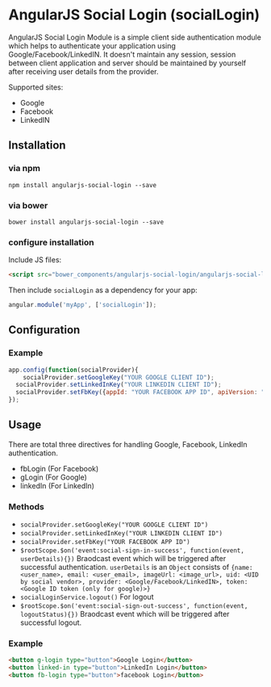 # AngularJS Social Login (socialLogin)
AngularJS Social Login Module is a simple client side authentication module which helps to authenticate your application using Google/Facebook/LinkedIN. It doesn't maintain any session, session between client application and server should be maintained by yourself after receiving user details from the provider.

Supported sites:
- Google
- Facebook
- LinkedIN

## Installation

### via npm

```shell
npm install angularjs-social-login --save
```

### via bower

```shell
bower install angularjs-social-login --save
```

### configure installation

Include JS files:

```html
<script src="bower_components/angularjs-social-login/angularjs-social-login.js"></script>
```

Then include `socialLogin` as a dependency for your app:

```javascript
angular.module('myApp', ['socialLogin']);
```

## Configuration

### Example

```javascript
app.config(function(socialProvider){
	socialProvider.setGoogleKey("YOUR GOOGLE CLIENT ID");
  socialProvider.setLinkedInKey("YOUR LINKEDIN CLIENT ID");
  socialProvider.setFbKey({appId: "YOUR FACEBOOK APP ID", apiVersion: "API VERSION"});
});
```

## Usage
There are total three directives for handling Google, Facebook, LinkedIn authentication.
- fbLogin (For Facebook)
- gLogin (For Google)
- linkedIn (For LinkedIn)

### Methods

- `socialProvider.setGoogleKey("YOUR GOOGLE CLIENT ID")`
- `socialProvider.setLinkedInKey("YOUR LINKEDIN CLIENT ID")`
- `socialProvider.setFbKey("YOUR FACEBOOK APP ID")`
- `$rootScope.$on('event:social-sign-in-success', function(event, userDetails){})` 
   Braodcast event which will be triggered after successful authentication. `userDetails` is an `Object` consists of `{name: <user_name>, email: <user_email>, imageUrl: <image_url>, uid: <UID by social vendor>, provider: <Google/Facebook/LinkedIN>, token: <Google ID token (only for google)>}` 
- `socialLoginService.logout()`
   For logout
- `$rootScope.$on('event:social-sign-out-success', function(event, logoutStatus){})`
   Braodcast event which will be triggered after successful logout.

### Example
```html
<button g-login type="button">Google Login</button>
<button linked-in type="button">LinkedIn Login</button>
<button fb-login type="button">facebook Login</button>
```
